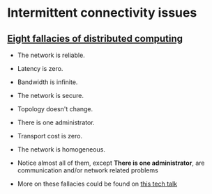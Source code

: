 # Intermittent connectivity issues

## [Eight fallacies of distributed computing](https://en.wikipedia.org/wiki/Fallacies_of_distributed_computing) 

* The network is reliable.
* Latency is zero.
* Bandwidth is infinite.
* The network is secure.
* Topology doesn't change.
* There is one administrator.
* Transport cost is zero.
* The network is homogeneous.


* Notice almost all of them, except **There is one administrator**, are communication and/or network related problems

* More on these fallacies could be found on [this tech talk](https://blog.fogcreek.com/eight-fallacies-of-distributed-computing-tech-talk/)